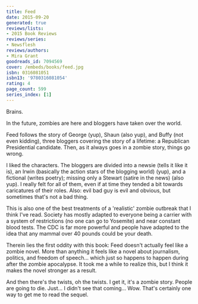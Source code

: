 ```yaml
---
title: Feed
date: 2015-09-20
generated: true
reviews/lists:
- 2015 Book Reviews
reviews/series:
- Newsflesh
reviews/authors:
- Mira Grant
goodreads_id: 7094569
cover: /embeds/books/feed.jpg
isbn: 0316081051
isbn13: '9780316081054'
rating: 4
page_count: 599
series_index: [1]
---
```

Brains.  

In the future, zombies are here and bloggers have taken over the world.  

<!--more-->

Feed follows the story of George (yup), Shaun (also yup), and Buffy (not even kidding), three bloggers covering the story of a lifetime: a Republican Presidential candidate. Then, as it always goes in a zombie story, things go wrong.  

I liked the characters. The bloggers are divided into a newsie (tells it like it is), an Irwin (basically the action stars of the blogging world) (yup), and a fictional (writes poetry); missing only a Stewart (satire in the news) (also yup). I really felt for all of them, even if at time they tended a bit towards caricatures of their roles. Also: evil bad guy is evil and obvious, but sometimes that's not a bad thing.  

This is also one of the best treatments of a 'realistic' zombie outbreak that I think I've read. Society has mostly adapted to everyone being a carrier with a system of restrictions (no one can go to Yosemite) and near constant blood tests. The CDC is far more powerful and people have adapted to the idea that any mammal over 40 pounds could be your death.  

Therein lies the first oddity with this book: Feed doesn't actually feel like a zombie novel. More than anything it feels like a novel about journalism, politics, and freedom of speech... which just so happens to happen during after the zombie apocalypse. It took me a while to realize this, but I think it makes the novel stronger as a result.  

And then there's the twists, oh the twists. I get it, it's a zombie story. People are going to die. Just... I didn't see that coming... Wow. That's certainly one way to get me to read the sequel.